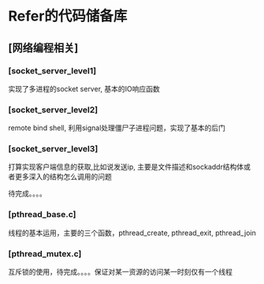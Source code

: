 # Refer的代码储备库

## [网络编程相关]

### [socket_server_level1]

实现了多进程的socket server,  基本的IO响应函数

### [socket_server_level2]
remote bind shell, 利用signal处理僵尸子进程问题，实现了基本的后门


### [socket_server_level3]
打算实现客户端信息的获取,比如说发送ip, 主要是文件描述和sockaddr结构体或者更多深入的结构怎么调用的问题


待完成。。。。

### [pthread_base.c]
线程的基本运用，主要的三个函数，pthread_create, pthread_exit, pthread_join

### [pthread_mutex.c]
互斥锁的使用，待完成。。。。保证对某一资源的访问某一时刻仅有一个线程
